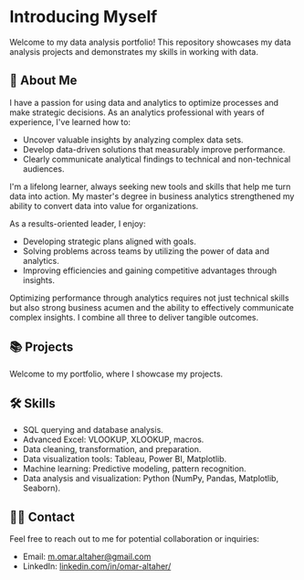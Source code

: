 # Introducing Myself

Welcome to my data analysis portfolio! This repository showcases my data analysis projects and demonstrates my skills in working with data.

## 👋 About Me

I have a passion for using data and analytics to optimize processes and make strategic decisions. As an analytics professional with years of experience, I've learned how to:

- Uncover valuable insights by analyzing complex data sets.
- Develop data-driven solutions that measurably improve performance.
- Clearly communicate analytical findings to technical and non-technical audiences.

I'm a lifelong learner, always seeking new tools and skills that help me turn data into action. My master's degree in business analytics strengthened my ability to convert data into value for organizations.

As a results-oriented leader, I enjoy:

- Developing strategic plans aligned with goals.
- Solving problems across teams by utilizing the power of data and analytics.
- Improving efficiencies and gaining competitive advantages through insights.

Optimizing performance through analytics requires not just technical skills but also strong business acumen and the ability to effectively communicate complex insights. I combine all three to deliver tangible outcomes.

## 📚 Projects

Welcome to my portfolio, where I showcase my projects.

## 🛠️ Skills

- SQL querying and database analysis.
- Advanced Excel: VLOOKUP, XLOOKUP, macros.
- Data cleaning, transformation, and preparation.
- Data visualization tools: Tableau, Power BI, Matplotlib.
- Machine learning: Predictive modeling, pattern recognition.
- Data analysis and visualization: Python (NumPy, Pandas, Matplotlib, Seaborn).

## 👋🏻 Contact

Feel free to reach out to me for potential collaboration or inquiries:

- Email: [m.omar.altaher@gmail.com](mailto:m.omar.altaher@gmail.com)
- LinkedIn: [linkedin.com/in/omar-altaher/](https://www.linkedin.com/in/omar-altaher/)
